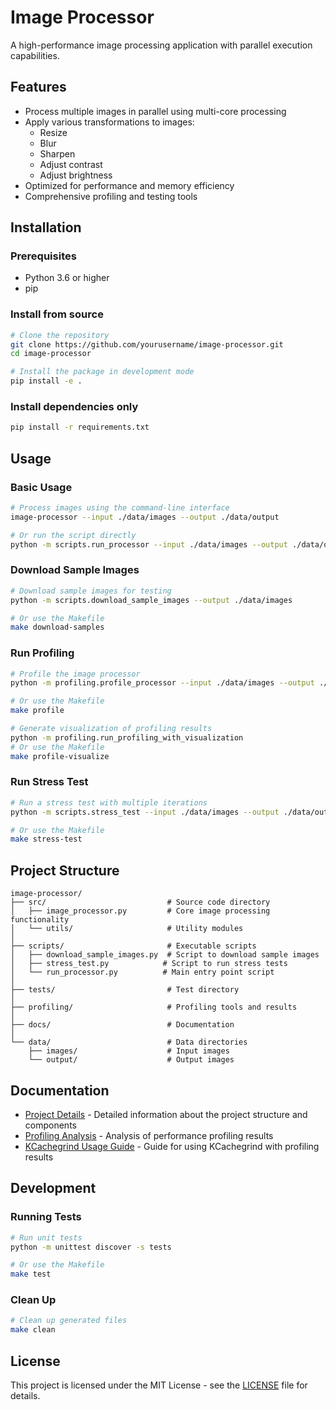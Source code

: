 # Image Processor

A high-performance image processing application with parallel execution capabilities.

## Features

- Process multiple images in parallel using multi-core processing
- Apply various transformations to images:
  - Resize
  - Blur
  - Sharpen
  - Adjust contrast
  - Adjust brightness
- Optimized for performance and memory efficiency
- Comprehensive profiling and testing tools

## Installation

### Prerequisites

- Python 3.6 or higher
- pip

### Install from source

```bash
# Clone the repository
git clone https://github.com/yourusername/image-processor.git
cd image-processor

# Install the package in development mode
pip install -e .
```

### Install dependencies only

```bash
pip install -r requirements.txt
```

## Usage

### Basic Usage

```bash
# Process images using the command-line interface
image-processor --input ./data/images --output ./data/output

# Or run the script directly
python -m scripts.run_processor --input ./data/images --output ./data/output
```

### Download Sample Images

```bash
# Download sample images for testing
python -m scripts.download_sample_images --output ./data/images

# Or use the Makefile
make download-samples
```

### Run Profiling

```bash
# Profile the image processor
python -m profiling.profile_processor --input ./data/images --output ./data/output

# Or use the Makefile
make profile

# Generate visualization of profiling results
python -m profiling.run_profiling_with_visualization
# Or use the Makefile
make profile-visualize
```

### Run Stress Test

```bash
# Run a stress test with multiple iterations
python -m scripts.stress_test --input ./data/images --output ./data/output --iterations 3

# Or use the Makefile
make stress-test
```

## Project Structure

```
image-processor/
├── src/                           # Source code directory
│   ├── image_processor.py         # Core image processing functionality
│   └── utils/                     # Utility modules
│
├── scripts/                       # Executable scripts
│   ├── download_sample_images.py  # Script to download sample images
│   ├── stress_test.py            # Script to run stress tests
│   └── run_processor.py          # Main entry point script
│
├── tests/                         # Test directory
│
├── profiling/                     # Profiling tools and results
│
├── docs/                          # Documentation
│
└── data/                          # Data directories
    ├── images/                    # Input images
    └── output/                    # Output images
```

## Documentation

- [Project Details](docs/project_details.md) - Detailed information about the project structure and components
- [Profiling Analysis](docs/profiling_analysis.md) - Analysis of performance profiling results
- [KCachegrind Usage Guide](docs/kcachegrind_usage_guide.md) - Guide for using KCachegrind with profiling results

## Development

### Running Tests

```bash
# Run unit tests
python -m unittest discover -s tests

# Or use the Makefile
make test
```

### Clean Up

```bash
# Clean up generated files
make clean
```

## License

This project is licensed under the MIT License - see the [LICENSE](LICENSE) file for details.